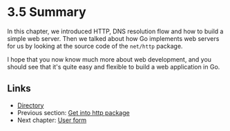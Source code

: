 # 3.5 Summary

In this chapter, we introduced HTTP, DNS resolution flow and how to build a simple web server. Then we talked about how Go implements web servers for us by looking at the source code of the `net/http` package.

I hope that you now know much more about web development, and you should see that it's quite easy and flexible to build a web application in Go.

## Links

- [Directory](preface.md)
- Previous section: [Get into http package](03.4.md)
- Next chapter: [User form](04.0.md)
